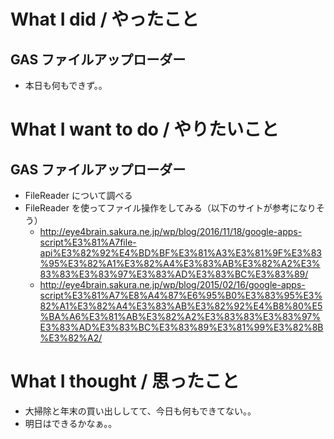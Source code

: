 # What I did / やったこと
## GAS ファイルアップローダー
- 本日も何もできず。。

# What I want to do / やりたいこと
## GAS ファイルアップローダー
- FileReader について調べる
- FileReader を使ってファイル操作をしてみる（以下のサイトが参考になりそう）  
  - http://eye4brain.sakura.ne.jp/wp/blog/2016/11/18/google-apps-script%E3%81%A7file-api%E3%82%92%E4%BD%BF%E3%81%A3%E3%81%9F%E3%83%95%E3%82%A1%E3%82%A4%E3%83%AB%E3%82%A2%E3%83%83%E3%83%97%E3%83%AD%E3%83%BC%E3%83%89/  
  - http://eye4brain.sakura.ne.jp/wp/blog/2015/02/16/google-apps-script%E3%81%A7%E8%A4%87%E6%95%B0%E3%83%95%E3%82%A1%E3%82%A4%E3%83%AB%E3%82%92%E4%B8%80%E5%BA%A6%E3%81%AB%E3%82%A2%E3%83%83%E3%83%97%E3%83%AD%E3%83%BC%E3%83%89%E3%81%99%E3%82%8B%E3%82%A2/  

# What I thought / 思ったこと
- 大掃除と年末の買い出ししてて、今日も何もできてない。。
- 明日はできるかなぁ。。

